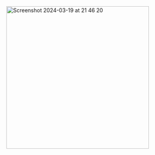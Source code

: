 <img width="375" alt="Screenshot 2024-03-19 at 21 46 20" src="https://github.com/SilmiCamilia/myfragment/assets/129129210/e51a042e-adc5-4af2-90c6-0949afb025c9">
